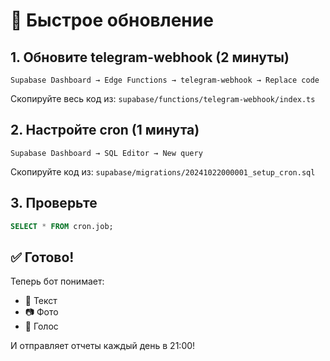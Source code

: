 # 🎯 Быстрое обновление

## 1. Обновите telegram-webhook (2 минуты)

```
Supabase Dashboard → Edge Functions → telegram-webhook → Replace code
```

Скопируйте весь код из: `supabase/functions/telegram-webhook/index.ts`

## 2. Настройте cron (1 минута)

```
Supabase Dashboard → SQL Editor → New query
```

Скопируйте код из: `supabase/migrations/20241022000001_setup_cron.sql`

## 3. Проверьте

```sql
SELECT * FROM cron.job;
```

## ✅ Готово!

Теперь бот понимает:
- 📝 Текст
- 📷 Фото
- 🎤 Голос

И отправляет отчеты каждый день в 21:00!
